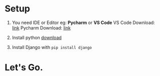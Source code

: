 # Setup

1. You need IDE or Editor eg: **Pycharm** or **VS Code**
VS Code Download: [link](https://code.visualstudio.com/download)
Pycharm Download: [link](https://www.jetbrains.com/pycharm/download/#section=windows)

2. Install python [download](https://www.python.org/downloads/)
3. Install Django with `pip install django`

# Let's Go.